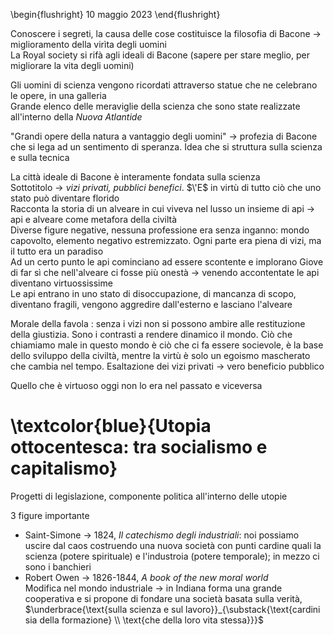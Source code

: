 \begin{flushright}
10 maggio 2023
\end{flushright}

Conoscere i segreti, la causa delle cose costituisce la filosofia di Bacone &rarr; miglioramento della virìta degli uomini  
La Royal society si rifà agli ideali di Bacone (sapere per stare meglio, per migliorare la vita degli uomini)

Gli uomini di scienza vengono ricordati attraverso statue che ne celebrano le opere, in una galleria  
Grande elenco delle meraviglie della scienza che sono state realizzate all'interno della *Nuova Atlantide*

"Grandi opere della natura a vantaggio degli uomini" &rarr; profezia di Bacone che si lega ad un sentimento di speranza. Idea che si struttura sulla scienza e sulla tecnica

La città ideale di Bacone è interamente fondata sulla scienza  
Sottotitolo &rarr; *vizi privati, pubblici benefici*. $\'E$ in virtù di tutto ciò che uno stato può diventare florido  
Racconta la storia di un alveare in cui viveva nel lusso un insieme di api &rarr; api e alveare come metafora della civiltà  
Diverse figure negative, nessuna professione era senza inganno: mondo capovolto, elemento negativo estremizzato. Ogni parte era piena di vizi, ma il tutto era un paradiso  
Ad un certo punto le api cominciano ad essere scontente e implorano Giove di far sì che nell'alveare ci fosse più   onestà &rarr; venendo accontentate le api diventano virtuossissime  
Le api entrano in uno stato di disoccupazione, di mancanza di scopo, diventano fragili, vengono aggredire dall'esterno e lasciano l'alveare

Morale della favola
: senza i vizi non si possono ambire alle restituzione della giustizia. Sono i contrasti a rendere dinamico il mondo. Ciò che chiamiamo male in questo mondo è ciò che ci fa essere socievole, è la base dello sviluppo della civiltà, mentre la virtù è solo un egoismo mascherato che cambia nel tempo. Esaltazione dei vizi privati &rarr; vero beneficio pubblico

Quello che è virtuoso oggi non lo era nel passato e viceversa  

# \textcolor{blue}{Utopia ottocentesca: tra socialismo e capitalismo}

Progetti di legislazione, componente politica all'interno delle utopie  

3 figure importante

- Saint-Simone &rarr; 1824, *Il catechismo degli industriali*: noi possiamo uscire dal caos costruendo una nuova società con punti cardine quali la scienza (potere spirituale)  e l'industroia (potere temporale); in mezzo ci sono i banchieri
- Robert Owen &rarr; 1826-1844, *A book of the new moral world*  
  Modifica nel mondo industriale &rarr; in Indiana forma una grande cooperativa e si propone di fondare una società basata sulla verità, $\underbrace{\text{sulla scienza e sul lavoro}}_{\substack{\text{cardini sia della formazione} \\ \text{che della  loro vita stessa}}}$

